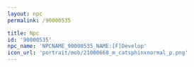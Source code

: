 ```yaml
---
layout: npc
permalink: /90000535

title: Npc
id: '90000535'
npc_name: 'NPCNAME_90000535_NAME:[F]Develop'
icon_url: 'portrait/mob/21000668_m_catsphinxnormal_p.png'
---
```

